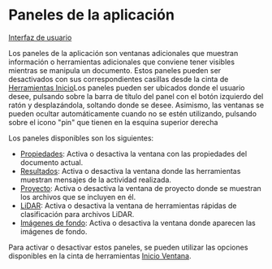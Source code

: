 # Paneles de la aplicación

[Interfaz de usuario](/lot-of-points-cc/interfaz-de-usuario/)

Los paneles de la aplicación son ventanas adicionales que muestran información o herramientas adicionales que conviene tener visibles mientras se manipula un documento. Estos paneles pueden ser desactivados con sus correspondientes casillas desde la cinta de [Herramientas Inicio](../../fichas-de-herramientas/ficha-de-herramientas-inicio/)Los paneles pueden ser ubicados donde el usuario desee, pulsando sobre la barra de título del panel con el botón izquierdo del ratón y desplazándola, soltando donde se desee. Asimismo, las ventanas se pueden ocultar automáticamente cuando no se estén utilizando, pulsando sobre el icono "pin" que tienen en la esquina superior derecha

Los paneles disponibles son los siguientes:

* [Propiedades](/digi3d-net/referencia/paneles/propiedades.md): Activa o desactiva la ventana con las propiedades del documento actual.
* [Resultados](/digi3d-net/referencia/paneles/resultados.md): Activa o desactiva la ventana donde las herramientas muestran mensajes de la actividad realizada.
* [Proyecto](panel-proyecto.md): Activa o desactiva la ventana de proyecto donde se muestran los archivos que se incluyen en él.
* [LiDAR](panel-lidar.md): Activa o desactiva la ventana de herramientas rápidas de clasificación para archivos LiDAR.
* [Imágenes de fondo](panel-imagenes-de-fondo.md): Activa o desactiva la ventana donde aparecen las imágenes de fondo.

Para activar o desactivar estos paneles, se pueden utilizar las opciones disponibles en la cinta de herramientas [Inicio Ventana](../../fichas-de-herramientas/ficha-de-herramientas-inicio/ventana.md).

